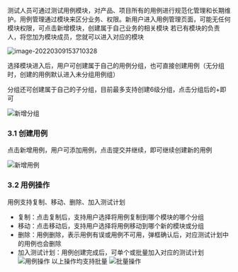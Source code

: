 测试人员可通过测试用例模块，对产品、项目所有的用例进行规范化管理和长期维护。用例管理通过模块来区分业务、权限。新用户进入用例管理页面，可能无任何模块权限，可点击新增模块，创建属于自己业务的相关模块 若已有模块的负责人，将您加为模块成员，您就可以进入对应的模块

![image-20220309153710328](http://devops-minio.jdcloud.com/doc-image/All-Image/case.assets/image-20220309153710328.png)

选择模块进入后，用户可创建属于自己的用例分组，也可直接创建用例（无分组时，创建的用例默认进入未分组用例组）

分组还可创建属于自己的子分组，目前最多支持创建6级分组，点击分组后的+即可

![新增分组](http://devops-minio.jdcloud.com/doc-image/All-Image/case.assets/case_测试用例-新增分组.gif)

### 3.1 创建用例

点击新增用例，用户可添加用例，点击提交并继续，即可继续创建新的用例

![新增用例](http://devops-minio.jdcloud.com/doc-image/All-Image/case.assets/case_用例管理-新增用例.gif)

### 3.2 用例操作

用例支持复制、移动、删除、加入测试计划

- 复制：点击复制后，支持用户选择将用例复制到哪个模块的哪个分组
- 移动：点击移动后，支持用户选择将用例移动到哪个新的模块或分组
- 删除：用例删除，表示用例有误或用例不可用，弹框确认后，对应测试计划中的用例也会删除
- 加入测试计划：用例创建完成后，可单个或批量加入对应的测试计划 ![用例操作](http://devops-minio.jdcloud.com/doc-image/All-Image/case.assets/case_测试用例-复制移动删除加入测试计划.gif) 以上操作均支持批量 ![批量操作](http://devops-minio.jdcloud.com/doc-image/All-Image/case.assets/case_批量操作.jpg)

